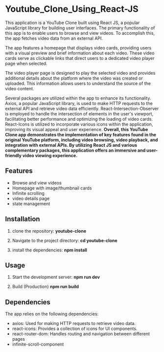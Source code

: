 # Youtube_Clone_Using_React-JS
This application is a YouTube Clone built using React JS, a popular JavaScript library for building user interfaces. The primary functionality of this app is to enable users to browse and view videos. To accomplish this, the app fetches video data from an external API.

The app features a homepage that displays video cards, providing users with a visual preview and brief information about each video. These video cards serve as clickable links that direct users to a dedicated video player page when selected.

The video player page is designed to play the selected video and provides additional details about the platform where the video was created or uploaded. This information allows users to understand the source of the video content.

Several packages are utilized within the app to enhance its functionality. Axios, a popular JavaScript library, is used to make HTTP requests to the external API and retrieve video data efficiently. React-Intersection-Observer is employed to handle the intersection of elements in the user's viewport, facilitating better performance and optimizing the loading of video cards. React-Icons is utilized to incorporate various icons within the application, improving its visual appeal and user experience.
<strong>
Overall, this YouTube Clone app demonstrates the implementation of key features found in the original YouTube platform, including video browsing, video playback, and integration with external APIs. By utilizing React JS and various complementary packages, this application offers an immersive and user-friendly video viewing experience.
</strong>



## Features

- Browse and view videos
- Homepage with image/thumbnail cards
- Infinite scrolling 
- video details page
- state management 


## Installation

1. clone the repository: <strong>youtube-clone </strong>

2. Navigate to the project directory:
    <strong> cd youtube-clone  </strong>

3. install the dependencies:
   <strong> npm install  </strong>

## Usage

1. Start the development server:
     <strong> npm run dev  </strong>
   
3. Build (Production)
   <strong> npm run build  </strong> 
   
## Dependencies

The app relies on the following dependencies:

- axios: Used for making HTTP requests to retrieve video data.
- react-icons: Provides a collection of icons for UI components.
- react-router-dom: Handles routing and navigation between different pages
- infinite-scroll-component
